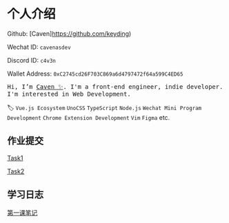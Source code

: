 # 个人介绍

Github: [Caven]https://github.com/keyding)

Wechat ID: `cavenasdev`

Discord ID: `c4v3n` 

Wallet Address: `0xC2745cd26F703C869a6d4797472f64a599C4ED65`

<p align="left">
  <samp>Hi, I’m <a href="https://github.com/keyding">Caven ✨</a>. I'm a front-end engineer, indie developer. I'm interested in Web Development. </samp>
</p>

🏷️ `Vue.js Ecosystem` `UnoCSS` `TypeScript` `Node.js` `Wechat Mini Program Development` `Chrome Extension Development` `Vim` `Figma` etc.

## 作业提交

[Task1](Task.md#task-1)

[Task2](Task.md#task-2)

## 学习日志

[第一课笔记](journal/1.md)
